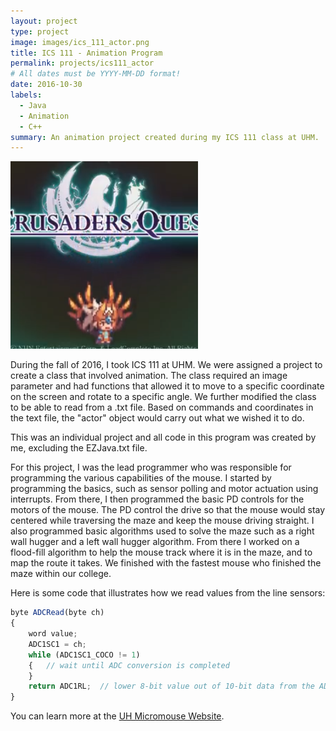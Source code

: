 ```yaml
---
layout: project
type: project
image: images/ics_111_actor.png
title: ICS 111 - Animation Program
permalink: projects/ics111_actor
# All dates must be YYYY-MM-DD format!
date: 2016-10-30
labels:
  - Java
  - Animation
  - C++
summary: An animation project created during my ICS 111 class at UHM.
---
```


<div class="ui small rounded images">
  <img class="ui image" src="../images/ics_111_actor.png">
</div>

During the fall of 2016, I took ICS 111 at UHM.  We were assigned a project to create a class that involved animation.  The class required an image parameter and had functions that allowed it to move to a specific coordinate on the screen and rotate to a specific angle.  We further modified the class to be able to read from a .txt file.  Based on commands and coordinates in the text file, the "actor" object would carry out what we wished it to do.

This was an individual project and all code in this program was created by me, excluding the EZJava.txt file.  

For this project, I was the lead programmer who was responsible for programming the various capabilities of the mouse.  I started by programming the basics, such as sensor polling and motor actuation using interrupts.  From there, I then programmed the basic PD controls for the motors of the mouse.  The PD control the drive so that the mouse would stay centered while traversing the maze and keep the mouse driving straight.  I also programmed basic algorithms used to solve the maze such as a right wall hugger and a left wall hugger algorithm.  From there I worked on a flood-fill algorithm to help the mouse track where it is in the maze, and to map the route it takes.  We finished with the fastest mouse who finished the maze within our college.

Here is some code that illustrates how we read values from the line sensors:

```js
byte ADCRead(byte ch)
{
    word value;
    ADC1SC1 = ch;
    while (ADC1SC1_COCO != 1)
    {   // wait until ADC conversion is completed   
    }
    return ADC1RL;  // lower 8-bit value out of 10-bit data from the ADC
}
```

You can learn more at the [UH Micromouse Website](http://www-ee.eng.hawaii.edu/~mmouse/about.html).



